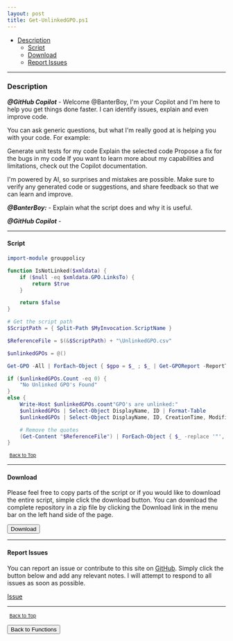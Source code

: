 ```yaml
---
layout: post
title: Get-UnlinkedGPO.ps1
---
```


- [Description](#description)
  - [Script](#script)
  - [Download](#download)
  - [Report Issues](#report-issues)

---

### Description

**_@GitHub Copilot_** - Welcome @BanterBoy, I'm your Copilot and I'm here to help you get things done faster. I can identify issues, explain and even improve code.

You can ask generic questions, but what I'm really good at is helping you with your code. For example:

Generate unit tests for my code
Explain the selected code
Propose a fix for the bugs in my code
If you want to learn more about my capabilities and limitations, check out the Copilot documentation.

I'm powered by AI, so surprises and mistakes are possible. Make sure to verify any generated code or suggestions, and share feedback so that we can learn and improve.

**_@BanterBoy:_** - Explain what the script does and why it is useful.

**_@GitHub Copilot_** -

---

#### Script

```powershell
import-module grouppolicy

function IsNotLinked($xmldata) {
    if ($null -eq $xmldata.GPO.LinksTo) {
        return $true
    }

    return $false
}

# Get the script path
$ScriptPath = { Split-Path $MyInvocation.ScriptName }

$ReferenceFile = $(&$ScriptPath) + "\UnlinkedGPO.csv"

$unlinkedGPOs = @()

Get-GPO -All | ForEach-Object { $gpo = $_ ; $_ | Get-GPOReport -ReportType xml | ForEach-Object { if (IsNotLinked([xml]$_)) { $unlinkedGPOs += $gpo } } }

if ($unlinkedGPOs.Count -eq 0) {
    "No Unlinked GPO's Found"
}
else {
    Write-Host $unlinkedGPOs.count"GPO's are unlinked:"
    $unlinkedGPOs | Select-Object DisplayName, ID | Format-Table
    $unlinkedGPOs | Select-Object DisplayName, ID, CreationTime, ModificationTime, GpoStatus, Description | Export-Csv -notype "$ReferenceFile" -Delimiter ';'

    # Remove the quotes
    (Get-Content "$ReferenceFile") | ForEach-Object { $_ -replace '"', "" } | Out-File "$ReferenceFile" -Force -Encoding ascii
}
```

<span style="font-size:11px;"><a href="#"><i class="fas fa-caret-up" aria-hidden="true" style="color: white; margin-right:5px;"></i>Back to Top</a></span>

---

#### Download

Please feel free to copy parts of the script or if you would like to download the entire script, simple click the download button. You can download the complete repository in a zip file by clicking the Download link in the menu bar on the left hand side of the page.

<button class="btn" type="submit" onclick="window.open('/PowerShell/functions/activeDirectory/Get-UnlinkedGPO.ps1')">
    <i class="fa fa-cloud-download-alt">
    </i>
        Download
</button>

---

#### Report Issues

You can report an issue or contribute to this site on <a href="https://github.com/BanterBoy/scripts-blog/issues">GitHub</a>. Simply click the button below and add any relevant notes. I will attempt to respond to all issues as soon as possible.

<!-- Place this tag where you want the button to render. -->

<a class="github-button" href="https://github.com/BanterBoy/scripts-blog/issues/new?title=Get-UnlinkedGPO.ps1&body=There is a problem with this function. Please find details below." data-show-count="true" aria-label="Issue BanterBoy/scripts-blog on GitHub">Issue</a>

---

<span style="font-size:11px;"><a href="#"><i class="fas fa-caret-up" aria-hidden="true" style="color: white; margin-right:5px;"></i>Back to Top</a></span>

<a href="/menu/_pages/functions.html">
    <button class="btn">
        <i class='fas fa-reply'>
        </i>
            Back to Functions
    </button>
</a>

[1]: http://ecotrust-canada.github.io/markdown-toc
[2]: https://github.com/googlearchive/code-prettify
